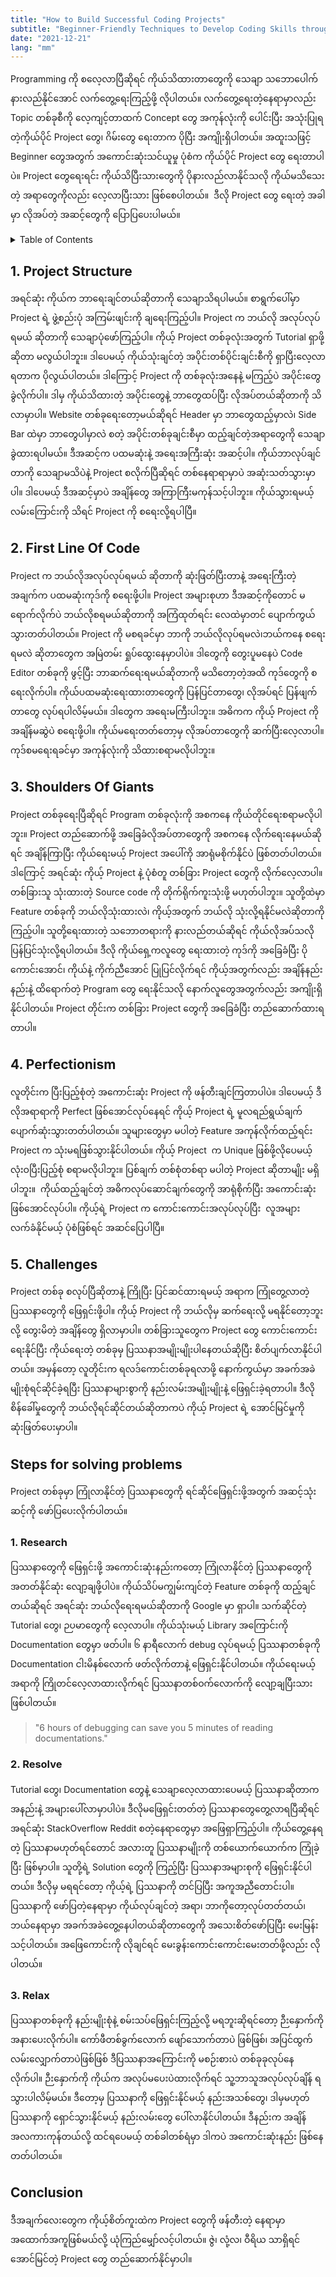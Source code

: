 ```yaml
---
title: "How to Build Successful Coding Projects"
subtitle: "Beginner-Friendly Techniques to Develop Coding Skills through Projects"
date: "2021-12-21"
lang: "mm"
---
```


Programming ကို စလေ့လာပြီဆိုရင် ကိုယ်သိထားတာတွေကို သေချာ သဘောပေါက် နားလည်နိုင်အောင် လက်တွေ့ရေးကြည့်ဖို့ လိုပါတယ်။ လက်တွေ့ရေးတဲ့နေရာမှာလည်း Topic တစ်ခုစီကို လေ့ကျင့်တာထက် Concept တွေ အကုန်လုံးကို ပေါင်းပြီး အသုံးပြုရတဲ့ကိုယ်ပိုင် Project တွေ၊ ဂိမ်းတွေ ‌ရေးတာက ပိုပြီး အကျိုးရှိပါတယ်။ အထူးသဖြင့် Beginner တွေအတွက် အကောင်းဆုံးသင်ယူမှု ပုံစံက ကိုယ်ပိုင် Project တွေ ရေးတာပါပဲ။ Project တွေရေးရင်း ကိုယ်သိပြီးသားတွေကို ပိုနားလည်လာနိုင်သလို ကိုယ်မသိသေးတဲ့ အရာတွေကိုလည်း လေ့လာပြီးသား ဖြစ်စေပါတယ်။  ဒီလို Project တွေ ‌ရေးတဲ့ အခါမှာ လိုအပ်တဲ့ အဆင့်တွေကို ပြောပြပေးပါမယ်။

<details>

<summary>Table of Contents</summary>

- [1. Project Structure](#1-project-structure)
- [2. First Line Of Code](#2-first-line-of-code)
- [3. Shoulders Of Giants](#3-shoulders-of-giants)
- [4. Perfectionism](#4-perfectionism)
- [5. Challenges](#5-challenges)
- [Steps for solving problems](#steps-for-solving-problems)
  - [1. Research](#1-research)
  - [2. Resolve](#2-resolve)
  - [3. Relax](#3-relax)
- [Conclusion](#conclusion)

</details>

## 1. Project Structure

အရင်ဆုံး ကိုယ်က ဘာရေးချင်တယ်ဆိုတာကို သေချာသိရပါမယ်။ စာရွက်ပေါ်မှာ Project ရဲ့ ဖွဲ့စည်းပုံ အကြမ်းဖျင်းကို ချရေးကြည့်ပါ။ Project က ဘယ်လို အလုပ်လုပ်ရမယ် ဆိုတာကို သေချာပုံဖော်ကြည့်ပါ။ ကိုယ့် Project တစ်ခုလုံးအတွက် Tutorial ရှာဖို့ဆိုတာ မလွယ်ပါဘူး။ ဒါပေမယ့် ကိုယ်သုံးချင်တဲ့ အပိုင်းတစ်ပိုင်းချင်းစီကို ရှာပြီးလေ့လာရတာက ပိုလွယ်ပါတယ်။ ဒါကြောင့် Project ကို တစ်ခုလုံးအနေနဲ့ မကြည့်ပဲ အပိုင်းတွေ ခွဲလိုက်ပါ။ ဒါမှ ကိုယ်သိထားတဲ့ အပိုင်းတွေနဲ့ ဘာတွေထပ်ပြီး လိုအပ်တယ်ဆိုတာကို သိလာမှာပါ။ Website တစ်ခုရေးတော့မယ်ဆိုရင် Header မှာ ဘာတွေထည့်မှာလဲ၊ Side Bar ထဲမှာ ဘာတွေပါမှာလဲ စတဲ့ အပိုင်းတစ်ခုချင်းစီမှာ ထည့်ချင်တဲ့အရာတွေကို သေချာခွဲထားရပါမယ်။ ဒီအဆင့်က ပထမဆုံးနဲ့ အရေးအကြီးဆုံး အဆင့်ပါ။ ကိုယ်ဘာလုပ်ချင်တာကို သေချာမသိပဲနဲ့ Project စလိုက်ပြီဆိုရင် တစ်နေရာရာမှာပဲ အဆုံးသတ်သွားမှာပါ။ ဒါပေမယ့် ဒီအဆင့်မှာပဲ အချိန်တွေ အကြာကြီးမကုန်သင့်ပါဘူး။ ကိုယ်သွားရမယ့် လမ်းကြောင်းကို သိရင် Project ကို စရေးလို့ရပါပြီ။

## 2. First Line Of Code

Project က ဘယ်လိုအလုပ်လုပ်ရမယ် ဆိုတာကို ဆုံးဖြတ်ပြီးတာနဲ့ အရေးကြီးတဲ့ အချက်က ပထမဆုံးကုဒ်ကို စရေးဖို့ပါ။ Project အများစုဟာ ဒီအဆင့်ကိုတောင် မရောက်လိုက်ပဲ ဘယ်လိုစရမယ်ဆိုတာကို အကြံထုတ်ရင်း လေထဲမှာတင် ပျောက်ကွယ်သွားတတ်ပါတယ်။ Project ကို မစရခင်မှာ ဘာကို ဘယ်လိုလုပ်ရမလဲ၊ဘယ်ကနေ စရေးရမလဲ ဆိုတာတွေက အမြဲတမ်း ရှုပ်ထွေးနေမှာပါပဲ။ ဒါတွေကို တွေးပူမနေပဲ Code Editor တစ်ခုကို ဖွင့်ပြီး ဘာဆက်ရေးရမယ်ဆိုတာကို မသိတော့တဲ့အထိ ကုဒ်တွေကို စရေးလိုက်ပါ။ ကိုယ်ပထမဆုံးရေးထားတာတွေကို ပြန်ပြင်တာတွေ၊ လိုအပ်ရင် ပြန်ဖျက်တာတွေ လုပ်ရပါလိမ့်မယ်။ ဒါတွေက အရေးမကြီးပါဘူး။ အဓိကက ကိုယ့် Project ကို အချိန်မဆွဲပဲ စရေးဖို့ပါ။ ကိုယ်မ‌ရေးတတ်တော့မှ လိုအပ်တာတွေကို ဆက်ပြီးလေ့လာပါ။ ကုဒ်စမရေးရခင်မှာ အကုန်လုံးကို သိထားစရာမလိုပါဘူး။

## 3. Shoulders Of Giants

Project တစ်ခုရေးပြီဆိုရင် Program တစ်ခုလုံးကို အစကနေ ကိုယ်တိုင်ရေးစရာမလိုပါဘူး။ Project တည်ဆောက်ဖို့ အခြေခံလိုအပ်တာတွေကို အစကနေ လိုက်ရေးနေမယ်ဆိုရင် အချိန်ကြာပြီး ကိုယ်ရေးမယ့် Project အပေါ်ကို အာရုံမစိုက်နိုင်ပဲ ဖြစ်တတ်ပါတယ်။ ဒါကြောင့် အရင်ဆုံး ကိုယ့် Project နဲ့ ပုံစံတူ တစ်ခြား Project တွေကို လိုက်လေ့လာပါ။ တစ်ခြားသူ သုံးထားတဲ့ Source code ကို တိုက်ရိုက်ကူးသုံးဖို့ မဟုတ်ပါဘူး။ သူတို့ထဲမှာ Feature တစ်ခုကို ဘယ်လိုသုံးထားလဲ၊ ကိုယ့်အတွက် ဘယ်လို သုံးလို့ရနိုင်မလဲဆိုတာကို ကြည့်ပါ။ သူတို့ရေးထားတဲ့ သ‌ဘောတရားကို နားလည်တယ်ဆိုရင် ကိုယ်လိုအပ်သလို ပြန်ပြင်သုံးလို့ရပါတယ်။ ဒီလို ကိုယ်ရှေ့ကလူတွေ ရေးထားတဲ့ ကုဒ်ကို အခြေခံပြီး ပိုကောင်းအောင်၊ ကိုယ်နဲ့ ကိုက်ညီအောင် ပြုပြင်လိုက်ရင် ကိုယ့်အတွက်လည်း အချိန်နည်းနည်းနဲ့ ထိရောက်တဲ့ Program တွေ ရေးနိုင်သလို နောက်လူတွေအတွက်လည်း အကျိုးရှိနိုင်ပါတယ်။ Project တိုင်းက တစ်ခြား Project တွေကို အခြေခံပြီး တည်ဆောက်ထားရတာပါ။

## 4. Perfectionism

လူတိုင်းက ပြီးပြည့်စုံတဲ့ အကောင်းဆုံး Project ကို ဖန်တီးချင်ကြတာပါပဲ။ ဒါပေမယ့် ဒီလိုအရာရာကို Perfect ဖြစ်အောင်လုပ်နေရင် ကိုယ့် Project ရဲ့ မူလရည်ရွယ်ချက်ပျောက်ဆုံးသွားတတ်ပါတယ်။ သူများတွေမှာ မပါတဲ့ Feature အကုန်လိုက်ထည့်ရင်း Project က သုံးမရဖြစ်သွားနိုင်ပါတယ်။ ကိုယ့် Project  က Unique ဖြစ်ဖို့လိုပေမယ့် လုံးဝပြီးပြည့်စုံ စရာမလိုပါဘူး။ ပြစ်ချက် တစ်စုံတစ်ရာ မပါတဲ့ Project ဆိုတာမျိုး မရှိပါဘူး။  ကိုယ်ထည့်ချင်တဲ့ အဓိကလုပ်ဆောင်ချက်တွေကို အာရုံစိုက်ပြီး အကောင်းဆုံးဖြစ်အောင်လုပ်ပါ။ ကိုယ့်ရဲ့ Project က ကောင်းကောင်းအလုပ်လုပ်ပြီး  လူအများလက်ခံနိုင်မယ့် ပုံစံဖြစ်ရင် အဆင်ပြေပါပြီ။

## 5. Challenges

Project တစ်ခု စလုပ်ပြီဆိုတာနဲ့ ကြိုပြီး ပြင်ဆင်ထားရမယ့် အရာက ကြုံတွေ့လာတဲ့ ပြဿနာတွေကို ဖြေရှင်းဖို့ပါ။ ကိုယ့် Project ကို ဘယ်လိုမှ ဆက်ရေးလို့ မရနိုင်တော့ဘူးလို့ တွေးမိတဲ့ အချိန်တွေ ရှိလာမှာပါ။ တစ်ခြားသူတွေက Project တွေ ကောင်းကောင်းရေးနိုင်ပြီး ကိုယ်ရေးတဲ့ တစ်ခုမှ ပြဿနာအမျိုးမျိုးပါနေတယ်ဆိုပြီး စိတ်ပျက်လာနိုင်ပါတယ်။ အမှန်တော့ လူတိုင်းက ရလဒ်ကောင်းတစ်ခုရလာဖို့ နောက်ကွယ်မှာ အခက်အခဲမျိုးစုံရင်ဆိုင်ခဲ့ရပြီး ပြဿနာများစွာကို နည်းလမ်းအမျိုးမျိုးနဲ့ ဖြေရှင်းခဲ့ရတာပါ။ ဒီလိုစိန်ခေါ်မှုတွေကို ဘယ်လိုရင်ဆိုင်တယ်ဆိုတာကပဲ ကိုယ့် Project ရဲ့ အောင်မြင်မှုကို ဆုံးဖြတ်ပေးမှာပါ။

## Steps for solving problems 

Project တစ်ခုမှာ ကြုံလာနိုင်တဲ့ ပြဿနာတွေကို ရင်ဆိုင်ဖြေရှင်းဖို့အတွက် အဆင့်သုံးဆင့်ကို ဖော်ပြပေးလိုက်ပါတယ်။

### 1. Research

ပြဿနာတွေကို ဖြေရှင်းဖို့ အကောင်းဆုံးနည်းကတော့ ကြုံလာနိုင်တဲ့ ပြဿနာတွေကို အတတ်နိုင်ဆုံး လျော့ချဖို့ပါပဲ။ ကိုယ်သိပ်မကျွမ်းကျင်တဲ့ Feature တစ်ခုကို ထည့်ချင်တယ်ဆိုရင် အရင်ဆုံး ဘယ်လိုရေးရမယ်ဆိုတာကို Google မှာ ရှာပါ။ သက်ဆိုင်တဲ့ Tutorial တွေ၊ ဉပမာတွေကို လေ့လာပါ။ ကိုယ်သုံးမယ့် Library အကြောင်းကို Documentation တွေမှာ ဖတ်ပါ။ ၆ နာရီလောက် debug လုပ်ရမယ့် ပြဿနာတစ်ခုကို Documentation ငါးမိနစ်လောက် ဖတ်လိုက်တာနဲ့ ဖြေရှင်းနိုင်ပါတယ်။ ကိုယ်ရေးမယ့် အရာကို ကြိုတင်လေ့လာထားလိုက်ရင် ပြဿနာတစ်ဝက်လောက်ကို လျော့ချပြီးသား ဖြစ်ပါတယ်။

> "6 hours of debugging can save you 5 minutes of reading documentations." 

### 2. Resolve

Tutorial တွေ၊ Documentation တွေနဲ့ သေချာလေ့လာထားပေမယ့် ပြဿနာဆိုတာက အနည်းနဲ့ အများပေါ်လာမှာပါပဲ။ ဒီလိုမဖြေရှင်းတတ်တဲ့ ပြဿနာတွေတွေ့လာရပြီဆိုရင် အရင်ဆုံး StackOverflow Reddit စတဲ့နေရာတွေမှာ အဖြေရှာကြည့်ပါ။ ကိုယ်တွေ့နေရတဲ့ ပြဿနာမဟုတ်ရင်တောင် အလားတူ ပြဿနာမျိုးကို တစ်ယောက်ယောက်က ကြုံခဲ့ပြီး ဖြစ်မှာပါ။ သူတို့ရဲ့ Solution တွေကို ကြည့်ပြီး ပြဿနာအများစုကို ဖြေရှင်းနိုင်ပါတယ်။ ဒီလိုမှ မရရင်တော့ ကိုယ့်ရဲ့ ပြဿနာကို တင်ပြပြီး အကူအညီတောင်းပါ။ ပြဿနာကို ဖော်ပြတဲ့နေရာမှာ ကိုယ်လုပ်ချင်တဲ့ အရာ၊ ဘာကိုတော့လုပ်တတ်တယ်၊ ဘယ်နေရာမှာ အခက်အခဲတွေ့နေပါတယ်ဆိုတာတွေကို အသေးစိတ်ဖော်ပြပြီး မေးမြန်းသင့်ပါတယ်။ အဖြေကောင်းကို လိုချင်ရင် မေးခွန်းကောင်းကောင်းမေးတတ်ဖို့လည်း လိုပါတယ်။

### 3. Relax

ပြဿနာတစ်ခုကို နည်းမျိုးစုံနဲ့ စမ်းသပ်ဖြေရှင်းကြည့်လို့ မရဘူးဆိုရင်တော့ ဉီး‌နှောက်ကို အနားပေးလိုက်ပါ။ ကော်ဖီတစ်ခွက်လောက် ဖျော်သောက်တာပဲ ဖြစ်ဖြစ်၊ အပြင်ထွက် လမ်းလျှောက်တာပဲဖြစ်ဖြစ် ဒီပြဿနာအကြောင်းကို မစဉ်းစားပဲ တစ်ခုခုလုပ်နေလိုက်ပါ။ ဉီးနှောက်ကို ကိုယ်က အလုပ်မပေးပဲထားလိုက်ရင် သူ့ဘာသူအလုပ်လုပ်ချိန် ရသွားပါလိမ့်မယ်။ ဒီတော့မှ ပြဿနာကို ‌ဖြေရှင်းနိုင်မယ့် နည်းအသစ်‌တွေ၊ ဒါမှမဟုတ် ပြဿနာကို ရှောင်သွားနိုင်မယ့် နည်းလမ်းတွေ ပေါ်လာနိုင်ပါတယ်။ ဒီနည်းက အချိန်အလကားကုန်တယ်လို့ ထင်ရပေမယ့် တစ်ခါတစ်ရံမှာ ဒါကပဲ အကောင်းဆုံးနည်း ဖြစ်နေတတ်ပါတယ်။

## Conclusion

ဒီအချက်လေးတွေ‌က ကိုယ့်စိတ်ကူးထဲက Project တွေကို ဖန်တီးတဲ့ နေရာမှာ အထောက်အကူဖြစ်မယ်လို့ ယုံကြည်မျှော်လင့်ပါတယ်။ ဇွဲ၊ လုံ့လ၊ ဝီရိယ သာရှိရင် အောင်မြင်တဲ့ Project တွေ တည်ဆောက်နိုင်မှာပါ။
